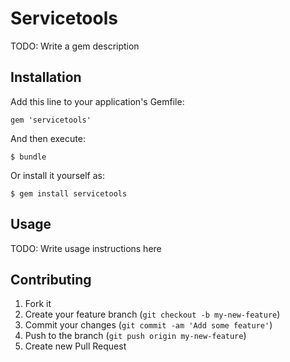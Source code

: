 # Servicetools

TODO: Write a gem description

## Installation

Add this line to your application's Gemfile:

    gem 'servicetools'

And then execute:

    $ bundle

Or install it yourself as:

    $ gem install servicetools

## Usage

TODO: Write usage instructions here

## Contributing

1. Fork it
2. Create your feature branch (`git checkout -b my-new-feature`)
3. Commit your changes (`git commit -am 'Add some feature'`)
4. Push to the branch (`git push origin my-new-feature`)
5. Create new Pull Request
